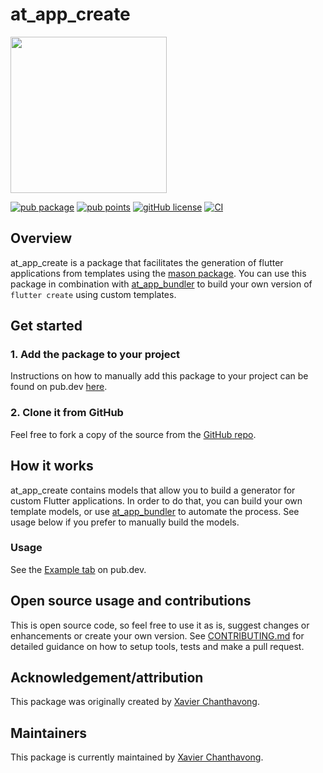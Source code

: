 # at_app_create

<img width=250px src="https://atsign.dev/assets/img/atPlatform_logo_gray.svg?sanitize=true">

[![pub package](https://img.shields.io/pub/v/at_app_create)](https://pub.dev/packages/at_app_create)
[![pub points](https://badges.bar/at_app_create/pub%20points)](https://pub.dev/packages/at_app_create/score)
[![gitHub license](https://img.shields.io/badge/license-BSD3-blue.svg)](./LICENSE)
[![CI](https://github.com/atsign-foundation/at_app/actions/workflows/CI.yaml/badge.svg?branch=trunk)](https://github.com/atsign-foundation/at_app/actions/workflows/CI.yaml)

## Overview

at_app_create is a package that facilitates the generation of flutter applications from templates using the [mason package](https://pub.dev/packages/mason). You can use this package in combination with [at_app_bundler](https://pub.dev/packages/at_app_bundler) to build your own version of `flutter create` using custom templates.

## Get started

### 1. Add the package to your project

Instructions on how to manually add this package to your project can be found on pub.dev [here](https://pub.dev/packages/at_app_create/install).

### 2. Clone it from GitHub

Feel free to fork a copy of the source from the [GitHub repo](https://github.com/atsign-foundation/at_app).

## How it works

at_app_create contains models that allow you to build a generator for custom Flutter applications. In order to do that, you can build your own template models, or use [at_app_bundler](https://pub.dev/packages/at_app_bundler) to automate the process. See usage below if you prefer to manually build the models.

### Usage

See the [Example tab](https://pub.dev/packages/at_app_create/example) on pub.dev.

## Open source usage and contributions

This is open source code, so feel free to use it as is, suggest changes or
enhancements or create your own version. See [CONTRIBUTING.md](../../CONTRIBUTING.md)
for detailed guidance on how to setup tools, tests and make a pull request.

## Acknowledgement/attribution

This package was originally created by [Xavier Chanthavong](https://github.com/xavierchanth).

## Maintainers

This package is currently maintained by [Xavier Chanthavong](https://github.com/xavierchanth).
